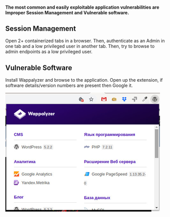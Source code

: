 #### The most common and easily exploitable application vulnerabilities are Improper Session Management and Vulnerable software.

## Session Management
Open 2+ containerized tabs in a browser. Then, authenticate as an Admin in one tab and a low privileged user in another tab. Then, try to browse to admin endpoints as a low privileged user. 

## Vulnerable Software
Install Wappalyzer and browse to the application. Open up the extension, if software details/version numbers are present then Google it.  

![test](https://github.com/Badbird3/Methodology/blob/main/Anyone%20can%20hack%20apps/wappalyzer%20example.jpg)
